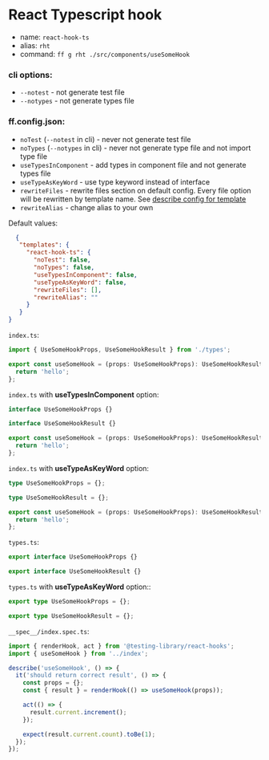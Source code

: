 # React Typescript hook
- name: `react-hook-ts`
- alias: `rht`
- command: `ff g rht ./src/components/useSomeHook`

### cli options:
- `--notest` - not generate test file
- `--notypes` - not generate types file

### ff.config.json:
- `noTest` (`--notest` in cli) - never not generate test file
- `noTypes` (`--notypes` in cli) - never not generate type file and not import type file
- `useTypesInComponent` - add types in component file and not generate types file
- `useTypeAsKeyWord` - use type keyword instead of interface
- `rewriteFiles` - rewrite files section on default config. Every file option will be rewritten by template name. See [describe config for template](https://github.com/footzi/file-fairy/blob/main/docs/config-json.md)
- `rewriteAlias` - change alias to your own

Default values:
```json
  {
   "templates": {
     "react-hook-ts": {
       "noTest": false,
       "noTypes": false,
       "useTypesInComponent": false,
       "useTypeAsKeyWord": false,
       "rewriteFiles": [],
       "rewriteAlias": ""
     }
   }
}
```

`index.ts`:
```typescript
import { UseSomeHookProps, UseSomeHookResult } from './types';

export const useSomeHook = (props: UseSomeHookProps): UseSomeHookResult => {
  return 'hello';
};
```

`index.ts` with **useTypesInComponent** option:
```typescript
interface UseSomeHookProps {}

interface UseSomeHookResult {}

export const useSomeHook = (props: UseSomeHookProps): UseSomeHookResult => {
  return 'hello';
};
```

`index.ts` with **useTypeAsKeyWord** option:
```typescript
type UseSomeHookProps = {};

type UseSomeHookResult = {};

export const useSomeHook = (props: UseSomeHookProps): UseSomeHookResult => {
  return 'hello';
};
```

`types.ts`:
```typescript
export interface UseSomeHookProps {}

export interface UseSomeHookResult {}
```

`types.ts` with **useTypeAsKeyWord** option::
```typescript
export type UseSomeHookProps = {};

export type UseSomeHookResult = {};
```

`__spec__/index.spec.ts`:
```typescript
import { renderHook, act } from '@testing-library/react-hooks';
import { useSomeHook } from '../index';

describe('useSomeHook', () => {
  it('should return correct result', () => {
    const props = {};
    const { result } = renderHook(() => useSomeHook(props));

    act(() => {
      result.current.increment();
    });

    expect(result.current.count).toBe(1);
  });
});
```

